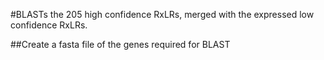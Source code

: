 #BLASTs the 205 high confidence RxLRs, merged with the expressed low confidence RxLRs.

##Create a fasta file of the genes required for BLAST
